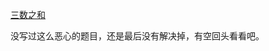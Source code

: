 [三数之和](https://leetcode.cn/problems/1fGaJU/description/?envType=study-plan-v2&envId=coding-interviews-special)

没写过这么恶心的题目，还是最后没有解决掉，有空回头看看吧。
